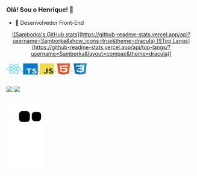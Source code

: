 ### Olá! Sou o Henrique! 👋

- 🌱 Desenvolvedor Front-End

<div align="center">
  <a href="https://github.com/Samborka">
  ![Samborka's GitHub stats](https://github-readme-stats.vercel.app/api?username=Samborka&show_icons=true&theme=dracula)
  [![Top Langs](https://github-readme-stats.vercel.app/api/top-langs/?username=Samborka&layout=compac&theme=dracula)]
</div>
  
  <div style="display: inline_block"><br>
  <img align="center" alt="Rafa-Js" height="30" width="40" src="https://raw.githubusercontent.com/devicons/devicon/master/icons/react/react-original.svg">
  <img align="center" alt="Rafa-Js" height="30" width="40" src="https://raw.githubusercontent.com/devicons/devicon/master/icons/typescript/typescript-original.svg">
  <img align="center" alt="Rafa-Js" height="30" width="40" src="https://raw.githubusercontent.com/devicons/devicon/master/icons/javascript/javascript-original.svg">
  <img align="center" alt="Rafa-HTML" height="30" width="40" src="https://raw.githubusercontent.com/devicons/devicon/master/icons/html5/html5-original.svg">
  <img align="center" alt="Rafa-CSS" height="30" width="40" src="https://raw.githubusercontent.com/devicons/devicon/master/icons/css3/css3-original.svg">
</div>
  
  ##
  
  <div>
     <a href = "mailto:henriqueadlima@hotmail.com" target:"_blank"><img src="https://img.shields.io/badge/Microsoft_Outlook-0078D4?style=for-the-badge&logo=microsoft-outlook&logoColor=white" target="_blank"></a>
    <a href="https://www.linkedin.com/in/henrique-alves-1a51841a4/" target="_blank"><img src="https://img.shields.io/badge/-LinkedIn-%230077B5?style=for-the-badge&logo=linkedin&logoColor=white"></a> 
    
  ![Snake animation](https://github.com/Samborka/Samborka/blob/output/github-contribution-grid-snake.svg)
  </div>
